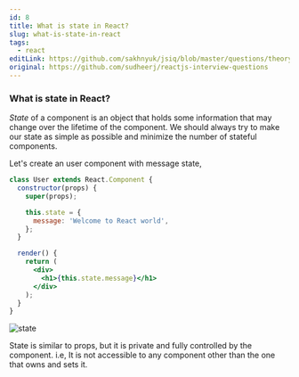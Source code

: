 ```yaml
---
id: 8
title: What is state in React?
slug: what-is-state-in-react
tags:
  - react
editLink: https://github.com/sakhnyuk/jsiq/blob/master/questions/theory/react/8.md
original: https://github.com/sudheerj/reactjs-interview-questions
---
```


### What is state in React?

_State_ of a component is an object that holds some information that may change over the lifetime of the component. We should always try to make our state as simple as possible and minimize the number of stateful components.

Let's create an user component with message state,

```jsx
class User extends React.Component {
  constructor(props) {
    super(props);

    this.state = {
      message: 'Welcome to React world',
    };
  }

  render() {
    return (
      <div>
        <h1>{this.state.message}</h1>
      </div>
    );
  }
}
```

![state](images/state.jpg)

State is similar to props, but it is private and fully controlled by the component. i.e, It is not accessible to any component other than the one that owns and sets it.